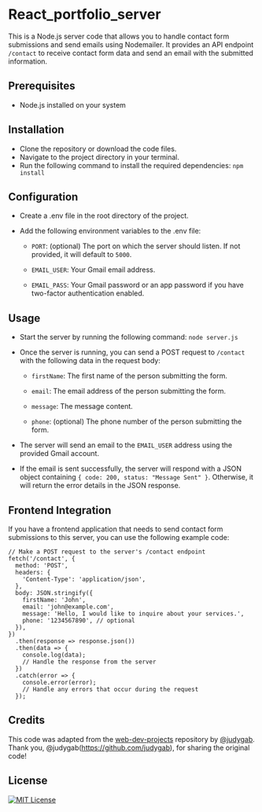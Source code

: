 # React_portfolio_server
This is a Node.js server code that allows you to handle contact form submissions and send emails using Nodemailer. It provides an API endpoint `/contact` to receive contact form data and send an email with the submitted information.

## Prerequisites
- Node.js installed on your system

## Installation
- Clone the repository or download the code files.
- Navigate to the project directory in your terminal.
- Run the following command to install the required dependencies: `npm install`

## Configuration
- Create a .env file in the root directory of the project.

- Add the following environment variables to the .env file:

    - `PORT`: (optional) The port on which the server should listen. If not provided, it will default to `5000`.

    - `EMAIL_USER`: Your Gmail email address.

    - `EMAIL_PASS`: Your Gmail password or an app password if you have two-factor authentication enabled.

## Usage
- Start the server by running the following command: `node server.js`
- Once the server is running, you can send a POST request to `/contact` with the following data in the request body:

    - `firstName`: The first name of the person submitting the form.

    - `email`: The email address of the person submitting the form.

    - `message`: The message content.

    - `phone`: (optional) The phone number of the person submitting the form.

- The server will send an email to the `EMAIL_USER` address using the provided Gmail account.

- If the email is sent successfully, the server will respond with a JSON object containing `{ code: 200, status: "Message Sent" }`. Otherwise, it will return the error details in the JSON response.

## Frontend Integration
If you have a frontend application that needs to send contact form submissions to this server, you can use the following example code:
```
// Make a POST request to the server's /contact endpoint
fetch('/contact', {
  method: 'POST',
  headers: {
    'Content-Type': 'application/json',
  },
  body: JSON.stringify({
    firstName: 'John',
    email: 'john@example.com',
    message: 'Hello, I would like to inquire about your services.',
    phone: '1234567890', // optional
  }),
})
  .then(response => response.json())
  .then(data => {
    console.log(data);
    // Handle the response from the server
  })
  .catch(error => {
    console.error(error);
    // Handle any errors that occur during the request
  });
```

## Credits
This code was adapted from the [web-dev-projects](https://github.com/judygab/web-dev-projects.git) repository by [@judygab](https://github.com/judygab). Thank you, @judygab(https://github.com/judygab), for sharing the original code!

## License
[![MIT License](https://img.shields.io/badge/License-MIT-green.svg)](https://choosealicense.com/licenses/mit/)